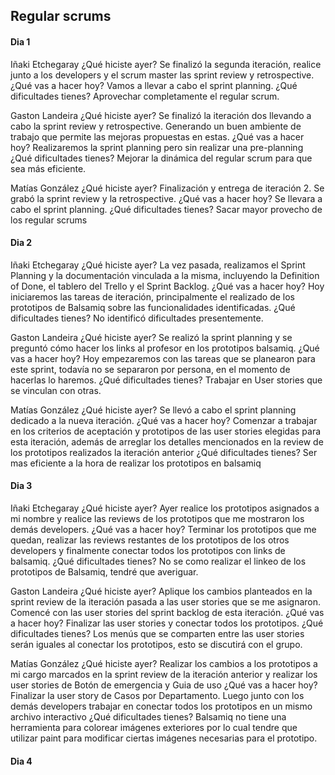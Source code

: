 ## Regular scrums

#### Dia 1

Iñaki Etchegaray
¿Qué hiciste ayer?
Se finalizó la segunda iteración, realice junto a los developers y el scrum master las sprint review y retrospective.
¿Qué vas a hacer hoy?
Vamos a llevar a cabo el sprint planning.
¿Qué dificultades tienes?
Aprovechar completamente el regular scrum.

Gaston Landeira
¿Qué hiciste ayer?
Se finalizó la iteración dos llevando a cabo la sprint review y retrospective. Generando un buen ambiente de trabajo que permite las mejoras propuestas en estas.
¿Qué vas a hacer hoy?
Realizaremos la sprint planning pero sin realizar una pre-planning
¿Qué dificultades tienes?
Mejorar la dinámica del regular scrum para que sea más eficiente.

Matías González
¿Qué hiciste ayer?
Finalización y entrega de iteración 2. Se grabó la sprint review y la retrospective.
¿Qué vas a hacer hoy?
Se llevara a cabo el sprint planning.
¿Qué dificultades tienes?
Sacar mayor provecho de los regular scrums

#### Dia 2

Iñaki Etchegaray
¿Qué hiciste ayer?
La vez pasada, realizamos el Sprint Planning y la documentación vinculada a la misma, incluyendo la Definition of Done, el tablero del Trello y el Sprint Backlog.
¿Qué vas a hacer hoy?
Hoy iniciaremos las tareas de iteración, principalmente el realizado de los prototipos de Balsamiq sobre las funcionalidades identificadas.
¿Qué dificultades tienes?
No identificó dificultades presentemente.

Gaston Landeira
¿Qué hiciste ayer?
Se realizó la sprint planning y se preguntó cómo hacer los links al profesor en los prototipos balsamiq.
¿Qué vas a hacer hoy?
Hoy empezaremos con las tareas que se planearon para este sprint, todavía no se separaron por persona, en el momento de hacerlas lo haremos.
¿Qué dificultades tienes?
Trabajar en User stories que se vinculan con otras.

Matías González
¿Qué hiciste ayer?
Se llevó a cabo el sprint planning dedicado a la nueva iteración.
¿Qué vas a hacer hoy?
Comenzar a trabajar en los criterios de aceptación y prototipos de las user stories elegidas para esta iteración, además de arreglar los detalles mencionados en la review de los prototipos realizados la iteración anterior
¿Qué dificultades tienes?
Ser mas eficiente a la hora de realizar los prototipos en balsamiq

#### Dia 3

Iñaki Etchegaray
¿Qué hiciste ayer?
Ayer realice los prototipos asignados a mi nombre y realice las reviews de los prototipos que me mostraron los demás developers.
¿Qué vas a hacer hoy?
Terminar los prototipos que me quedan, realizar las reviews restantes de los prototipos de los otros developers y finalmente conectar todos los prototipos con links de balsamiq.
¿Qué dificultades tienes?
	No se como realizar el linkeo de los prototipos de Balsamiq, tendré que averiguar.

Gaston Landeira
¿Qué hiciste ayer?
Aplique los cambios planteados en la sprint review de la iteración pasada a las user stories que se me asignaron. Comencé con las user stories del sprint backlog de esta iteración.
¿Qué vas a hacer hoy?
Finalizar las user stories y conectar todos los prototipos.
¿Qué dificultades tienes?
Los menús que se comparten entre las user stories serán iguales al conectar los prototipos, esto se discutirá con el grupo.

Matías González
¿Qué hiciste ayer?
Realizar los cambios a los prototipos a mi cargo marcados en la sprint review de la iteración anterior y realizar los user stories de Botón de emergencia y Guia de uso
¿Qué vas a hacer hoy?
Finalizar la user story de Casos por Departamento. Luego junto con los demás developers trabajar en conectar todos los prototipos en un mismo archivo interactivo
¿Qué dificultades tienes?
Balsamiq no tiene una herramienta para colorear imágenes exteriores por lo cual tendre que utilizar paint para modificar ciertas imágenes necesarias para el prototipo.

#### Dia 4
